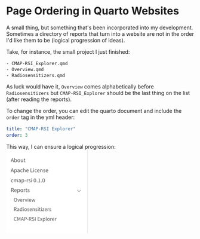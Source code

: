 # Page Ordering in Quarto Websites
A small thing, but something that's been incorporated into my development. Sometimes a directory of reports that turn into a website are not in the order I'd like them to be (logical progression of ideas). 

Take, for instance, the small project I just finished:
```
- CMAP-RSI_Explorer.qmd
- Overview.qmd
- Radiosensitizers.qmd
```

As luck would have it, `Overview` comes alphabetically before `Radiosensitizers` but `CMAP-RSI_Explorer` should be the last thing on the list (after reading the reports). 

To change the order, you can edit the quarto document and include the `order` tag in the yml header:

```yml
title: "CMAP-RSI Explorer"
order: 3
```

This way, I can ensure a logical progression:
![Alt text](img/quarto-ordering.png)
